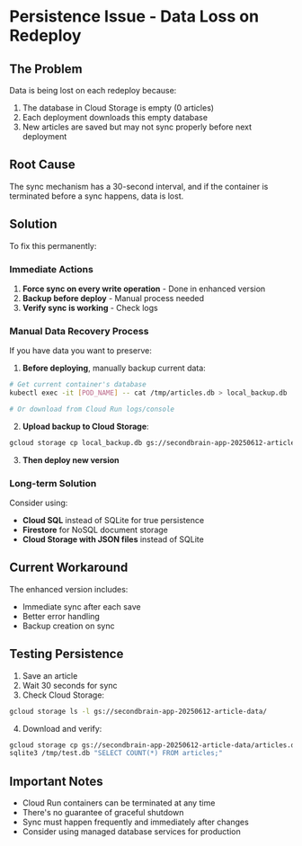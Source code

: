 # Persistence Issue - Data Loss on Redeploy

## The Problem
Data is being lost on each redeploy because:
1. The database in Cloud Storage is empty (0 articles)
2. Each deployment downloads this empty database
3. New articles are saved but may not sync properly before next deployment

## Root Cause
The sync mechanism has a 30-second interval, and if the container is terminated before a sync happens, data is lost.

## Solution
To fix this permanently:

### Immediate Actions
1. **Force sync on every write operation** - Done in enhanced version
2. **Backup before deploy** - Manual process needed
3. **Verify sync is working** - Check logs

### Manual Data Recovery Process
If you have data you want to preserve:

1. **Before deploying**, manually backup current data:
```bash
# Get current container's database
kubectl exec -it [POD_NAME] -- cat /tmp/articles.db > local_backup.db

# Or download from Cloud Run logs/console
```

2. **Upload backup to Cloud Storage**:
```bash
gcloud storage cp local_backup.db gs://secondbrain-app-20250612-article-data/articles.db
```

3. **Then deploy new version**

### Long-term Solution
Consider using:
- **Cloud SQL** instead of SQLite for true persistence
- **Firestore** for NoSQL document storage
- **Cloud Storage with JSON files** instead of SQLite

## Current Workaround
The enhanced version includes:
- Immediate sync after each save
- Better error handling
- Backup creation on sync

## Testing Persistence
1. Save an article
2. Wait 30 seconds for sync
3. Check Cloud Storage:
```bash
gcloud storage ls -l gs://secondbrain-app-20250612-article-data/
```
4. Download and verify:
```bash
gcloud storage cp gs://secondbrain-app-20250612-article-data/articles.db /tmp/test.db
sqlite3 /tmp/test.db "SELECT COUNT(*) FROM articles;"
```

## Important Notes
- Cloud Run containers can be terminated at any time
- There's no guarantee of graceful shutdown
- Sync must happen frequently and immediately after changes
- Consider using managed database services for production